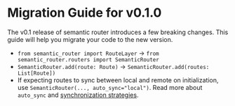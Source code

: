# Migration Guide for v0.1.0

The v0.1 release of semantic router introduces a few breaking changes. This guide will 
help you migrate your code to the new version.

- `from semantic_router import RouteLayer` -> `from semantic_router.routers import SemanticRouter`
- `SemanticRouter.add(route: Route)` -> `SemanticRouter.add(routes: List[Route])`
- If expecting routes to sync between local and remote on initialization, use `SemanticRouter(..., auto_sync="local")`. Read more about `auto_sync` and [synchronization strategies](../semantic-router/route-layer/sync.md). 